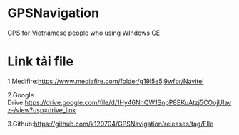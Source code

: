 # GPSNavigation
GPS for Vietnamese people who using WIndows CE
# Link tải file
1.Medifire:https://www.mediafire.com/folder/g19l5e5j9wfbr/Navitel

2.Google Drive:https://drive.google.com/file/d/1Hy46NnQW1SnpP8BKuAtzj5COojUIavz-/view?usp=drive_link

3.Github:https://github.com/k120704/GPSNavigation/releases/tag/FIle

